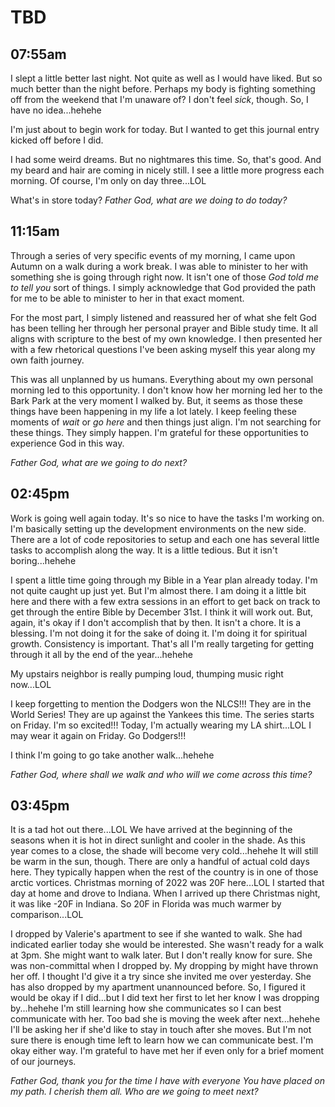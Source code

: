 # TBD

## 07:55am

I slept a little better last night. Not quite as well as I would have liked. But so much better than the night before. Perhaps my body is fighting something off from the weekend that I'm unaware of? I don't feel *sick*, though. So, I have no idea...hehehe

I'm just about to begin work for today. But I wanted to get this journal entry kicked off before I did.

I had some weird dreams. But no nightmares this time. So, that's good. And my beard and hair are coming in nicely still. I see a little more progress each morning. Of course, I'm only on day three...LOL

What's in store today? *Father God, what are we doing to do today?*

## 11:15am

Through a series of very specific events of my morning, I came upon Autumn on a walk during a work break. I was able to minister to her with something she is going through right now. It isn't one of those *God told me to tell you* sort of things. I simply acknowledge that God provided the path for me to be able to minister to her in that exact moment.

For the most part, I simply listened and reassured her of what she felt God has been telling her through her personal prayer and Bible study time. It all aligns with scripture to the best of my own knowledge. I then presented her with a few rhetorical questions I've been asking myself this year along my own faith journey.

This was all unplanned by us humans. Everything about my own personal morning led to this opportunity. I don't know how her morning led her to the Bark Park at the very moment I walked by. But, it seems as those these things have been happening in my life a lot lately. I keep feeling these moments of *wait* or *go here* and then things just align. I'm not searching for these things. They simply happen. I'm grateful for these opportunities to experience God in this way.

*Father God, what are we going to do next?*

## 02:45pm

Work is going well again today. It's so nice to have the tasks I'm working on. I'm basically setting up the development environments on the new side. There are a lot of code repositories to setup and each one has several little tasks to accomplish along the way. It is a little tedious. But it isn't boring...hehehe

I spent a little time going through my Bible in a Year plan already today. I'm not quite caught up just yet. But I'm almost there. I am doing it a little bit here and there with a few extra sessions in an effort to get back on track to get through the entire Bible by December 31st. I think it will work out. But, again, it's okay if I don't accomplish that by then. It isn't a chore. It is a blessing. I'm not doing it for the sake of doing it. I'm doing it for spiritual growth. Consistency is important. That's all I'm really targeting for getting through it all by the end of the year...hehehe

My upstairs neighbor is really pumping loud, thumping music right now...LOL

I keep forgetting to mention the Dodgers won the NLCS!!! They are in the World Series! They are up against the Yankees this time. The series starts on Friday. I'm so excited!!! Today, I'm actually wearing my LA shirt...LOL I may wear it again on Friday. Go Dodgers!!!

I think I'm going to go take another walk...hehehe

*Father God, where shall we walk and who will we come across this time?*

## 03:45pm

It is a tad hot out there...LOL We have arrived at the beginning of the seasons when it is hot in direct sunlight and cooler in the shade. As this year comes to a close, the shade will become very cold...hehehe It will still be warm in the sun, though. There are only a handful of actual cold days here. They typically happen when the rest of the country is in one of those arctic vortices. Christmas morning of 2022 was 20F here...LOL I started that day at home and drove to Indiana. When I arrived up there Christmas night, it was like -20F in Indiana. So 20F in Florida was much warmer by comparison...LOL

I dropped by Valerie's apartment to see if she wanted to walk. She had indicated earlier today she would be interested. She wasn't ready for a walk at 3pm. She might want to walk later. But I don't really know for sure. She was non-committal when I dropped by. My dropping by might have thrown her off. I thought I'd give it a try since she invited me over yesterday. She has also dropped by my apartment unannounced before. So, I figured it would be okay if I did...but I did text her first to let her know I was dropping by...hehehe I'm still learning how she communicates so I can best communicate with her. Too bad she is moving the week after next...hehehe I'll be asking her if she'd like to stay in touch after she moves. But I'm not sure there is enough time left to learn how we can communicate best. I'm okay either way. I'm grateful to have met her if even only for a brief moment of our journeys.

*Father God, thank you for the time I have with everyone You have placed on my path. I cherish them all. Who are we going to meet next?*

